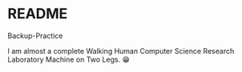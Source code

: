 # README
Backup-Practice

I am almost a complete Walking Human Computer Science Research Laboratory Machine on Two Legs. 😁
